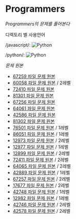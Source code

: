# Programmers


<em>Programmers의 문제를 풀어본다</em> 

디렉토리 별 사용언어

/javascript/: <img alt="Python" src ="https://img.shields.io/badge/Javascript-ff7f00.svg?&style=for-the-badge&logo=Javascript&logoColor=white"/> 

/python/: <img alt="Python" src ="https://img.shields.io/badge/Python-3776AB.svg?&style=for-the-badge&logo=Python&logoColor=white"/>

<em>문제 원본</em>
* [67259 파일 문제 원본](https://programmers.co.kr/learn/courses/30/lessons/67259)
* [60058 파일 문제 원본](https://programmers.co.kr/learn/courses/30/lessons/60058) / 2레벨
* [72410 파일 문제 원본](https://programmers.co.kr/learn/courses/30/lessons/72410)
* [81301 파일 문제 원본](https://programmers.co.kr/learn/courses/30/lessons/81301)
* [67256 파일 문제 원본](https://programmers.co.kr/learn/courses/30/lessons/67256)
* [64061 파일 문제 원본](https://programmers.co.kr/learn/courses/30/lessons/64061)
* [42586 파일 문제 원본](https://programmers.co.kr/learn/courses/30/lessons/42586)
* [81302 파일 문제 원본](https://programmers.co.kr/learn/courses/30/lessons/81302)
* [76501 파일 문제 원본](https://programmers.co.kr/learn/courses/30/lessons/76501) / 1레벨
* [86051 파일 문제 원본](https://programmers.co.kr/learn/courses/30/lessons/86051) / 1레벨
* [12973 파일 문제 원본](https://programmers.co.kr/learn/courses/30/lessons/12973) / 2레벨
* [12977 파일 문제 원본](https://programmers.co.kr/learn/courses/30/lessons/12977) / 1레벨
* [12899 파일 문제 원본](https://programmers.co.kr/learn/courses/30/lessons/12899) / 2레벨
* [72411 파일 문제 원본](https://programmers.co.kr/learn/courses/30/lessons/72411) / 2레벨
* [64065 파일 문제 원본](https://programmers.co.kr/learn/courses/30/lessons/64065) / 2레벨
* [42889 파일 문제 원본](https://programmers.co.kr/learn/courses/30/lessons/42889) / 1레벨
* [67257 파일 문제 원본](https://programmers.co.kr/learn/courses/30/lessons/67257) / 2레벨
* [17677 파일 문제 원본](https://programmers.co.kr/learn/courses/30/lessons/17677) / 2레벨
* [42748 파일 문제 원본](https://programmers.co.kr/learn/courses/30/lessons/42748) / 1레벨
* [12982 파일 문제 원본](https://programmers.co.kr/learn/courses/30/lessons/12982) / 1레벨
* [42746 파일 문제 원본](https://programmers.co.kr/learn/courses/30/lessons/42746) / 2레벨 
* [42578 파일 문제 원본](https://programmers.co.kr/learn/courses/30/lessons/42578) / 2레벨 
